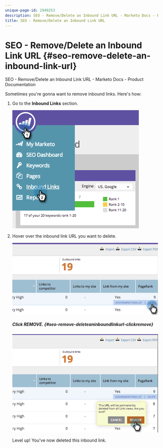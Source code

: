 ```yaml
---
unique-page-id: 2949253
description: SEO - Remove/Delete an Inbound Link URL - Marketo Docs - Product Documentation
title: SEO - Remove/Delete an Inbound Link URL
---
```


# SEO - Remove/Delete an Inbound Link URL {#seo-remove-delete-an-inbound-link-url}

SEO - Remove/Delete an Inbound Link URL - Marketo Docs - Product Documentation

Sometimes you're gonna want to remove inbound links. Here's how:

1. Go to the **Inbound Links** section.

   ![](assets/image2014-9-18-13-3a47-3a3.png)

1. Hover over the inbound link URL you want to delete. 

   ![](assets/image2014-9-18-13-3a49-3a34.png)

   ##### Click REMOVE. {#seo-remove-deleteaninboundlinkurl-clickremove}

   ![](assets/image2014-9-18-13-3a49-3a44.png)

   Level up! You've now deleted this inbound link.

